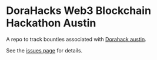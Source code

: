 # DoraHacks Web3 Blockchain Hackathon Austin

A repo to track bounties associated with [Dorahack austin](https://hackerlink.io/Grant/Hack%20Austin/Round/1/detail).

See the [issues page](https://github.com/critesjosh/dorahacks_austin/issues) for details.
